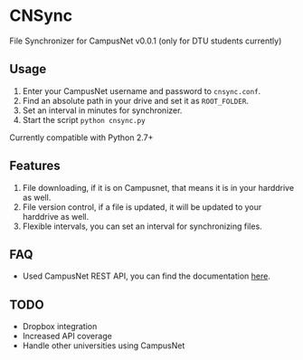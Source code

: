 CNSync
======

File Synchronizer for CampusNet v0.0.1 (only for DTU students currently)

## Usage

1. Enter your CampusNet username and password to `cnsync.conf`.
2. Find an absolute path in your drive and set it as `ROOT_FOLDER`.
3. Set an interval in minutes for synchronizer.
4. Start the script `python cnsync.py`

Currently compatible with Python 2.7+

## Features
1. File downloading, if it is on Campusnet, that means it is in your harddrive as well.
2. File version control, if a file is updated, it will be updated to your harddrive as well.
3. Flexible intervals, you can set an interval for synchronizing files.

## FAQ

* Used CampusNet REST API, you can find the documentation [here](https://www.campusnet.dtu.dk/data/Documentation/Index.aspx).

## TODO
* Dropbox integration
* Increased API coverage
* Handle other universities using CampusNet 
